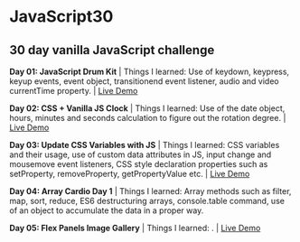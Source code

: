# JavaScript30
## 30 day vanilla JavaScript challenge  

**Day 01: JavaScript Drum Kit** | Things I learned: Use of keydown, keypress, keyup events, event object, transitionend event listener, audio and video currentTime property. | [Live Demo](https://codepen.io/monalighosh/full/NyRrNZ)

**Day 02: CSS + Vanilla JS Clock** | Things I learned: Use of the date object, hours, minutes and seconds calculation to figure out the rotation degree. | [Live Demo](https://codepen.io/monalighosh/full/ddOMOY/)

**Day 03: Update CSS Variables with JS** | Things I learned: CSS variables and their usage, use of custom data attributes in JS, input change and mousemove event listeners, CSS style declaration properties such as setProperty, removeProperty, getPropertyValue etc. | [Live Demo](https://codepen.io/monalighosh/full/gvgaRz/)

**Day 04: Array Cardio Day 1** | Things I learned: Array methods such as filter, map, sort, reduce, ES6 destructuring arrays, console.table command, use of an object to accumulate the data in a proper way.

**Day 05: Flex Panels Image Gallery** | Things I learned: . | [Live Demo](https://codepen.io/monalighosh/full/gvgaRz/)